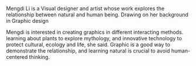 Mengdi Li is a Visual designer and artist whose work explores the relationship between natural and human being. Drawing on her background in Graphic design

Mengdi is interested in creating graphics in different interacting methods. learning about plants to explore mythology, and innovative technology to protect cultural, ecology and life, she said. Graphic is a good way to demonstrate the relationship, and learning natural is crucial to avoid human-centered thinking.
